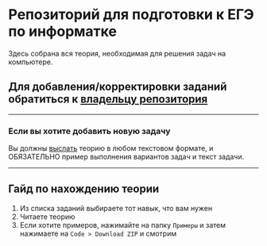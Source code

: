 # Репозиторий для подготовки к ЕГЭ по информатке

Здесь собрана вся теория, необходимая для решения задач на компьютере.

## Для добавления/корректировки заданий обратиться к [владельцу репозитория](https://t.me/K4RT0F3L)

----------

### Если вы хотите добавить новую задачу

Вы должны [выслать](https://t.me/K4RT0F3L) теорию в любом текстовом формате, и ОБЯЗАТЕЛЬНО пример выполнения вариантов задач и текст задачи.

----------

## Гайд по нахождению теории

1. Из списка заданий выбираете тот навык, что вам нужен
2. Читаете теорию
3. Если хотите примеров, нажимайте на папку `Примеры` и затем нажимаете на `Code > Download ZIP` и смотрим
